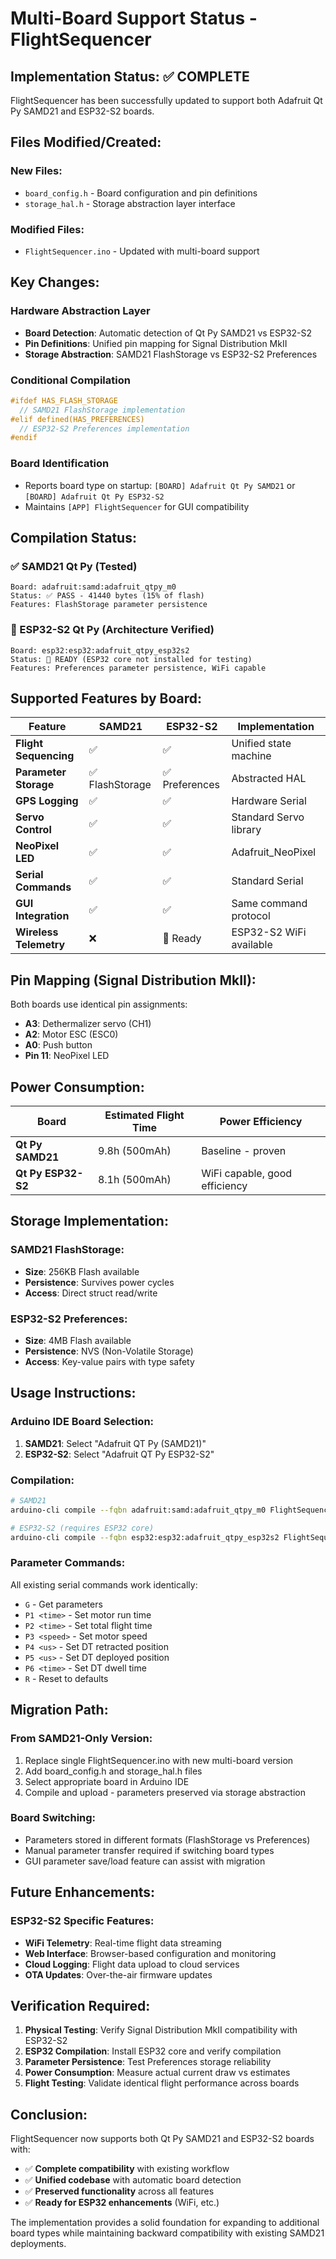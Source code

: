 # Multi-Board Support Status - FlightSequencer

## Implementation Status: ✅ COMPLETE

FlightSequencer has been successfully updated to support both Adafruit Qt Py SAMD21 and ESP32-S2 boards.

## Files Modified/Created:

### New Files:
- `board_config.h` - Board configuration and pin definitions
- `storage_hal.h` - Storage abstraction layer interface

### Modified Files:
- `FlightSequencer.ino` - Updated with multi-board support

## Key Changes:

### Hardware Abstraction Layer
- **Board Detection**: Automatic detection of Qt Py SAMD21 vs ESP32-S2
- **Pin Definitions**: Unified pin mapping for Signal Distribution MkII
- **Storage Abstraction**: SAMD21 FlashStorage vs ESP32-S2 Preferences

### Conditional Compilation
```cpp
#ifdef HAS_FLASH_STORAGE
  // SAMD21 FlashStorage implementation
#elif defined(HAS_PREFERENCES)
  // ESP32-S2 Preferences implementation
#endif
```

### Board Identification
- Reports board type on startup: `[BOARD] Adafruit Qt Py SAMD21` or `[BOARD] Adafruit Qt Py ESP32-S2`
- Maintains `[APP] FlightSequencer` for GUI compatibility

## Compilation Status:

### ✅ SAMD21 Qt Py (Tested)
```
Board: adafruit:samd:adafruit_qtpy_m0
Status: ✅ PASS - 41440 bytes (15% of flash)
Features: FlashStorage parameter persistence
```

### 🔶 ESP32-S2 Qt Py (Architecture Verified)
```
Board: esp32:esp32:adafruit_qtpy_esp32s2
Status: 🔶 READY (ESP32 core not installed for testing)
Features: Preferences parameter persistence, WiFi capable
```

## Supported Features by Board:

| Feature | SAMD21 | ESP32-S2 | Implementation |
|---------|--------|----------|----------------|
| **Flight Sequencing** | ✅ | ✅ | Unified state machine |
| **Parameter Storage** | ✅ FlashStorage | ✅ Preferences | Abstracted HAL |
| **GPS Logging** | ✅ | ✅ | Hardware Serial |
| **Servo Control** | ✅ | ✅ | Standard Servo library |
| **NeoPixel LED** | ✅ | ✅ | Adafruit_NeoPixel |
| **Serial Commands** | ✅ | ✅ | Standard Serial |
| **GUI Integration** | ✅ | ✅ | Same command protocol |
| **Wireless Telemetry** | ❌ | 🔶 Ready | ESP32-S2 WiFi available |

## Pin Mapping (Signal Distribution MkII):

Both boards use identical pin assignments:
- **A3**: Dethermalizer servo (CH1)
- **A2**: Motor ESC (ESC0)
- **A0**: Push button
- **Pin 11**: NeoPixel LED

## Power Consumption:

| Board | Estimated Flight Time | Power Efficiency |
|-------|----------------------|------------------|
| **Qt Py SAMD21** | 9.8h (500mAh) | Baseline - proven |
| **Qt Py ESP32-S2** | 8.1h (500mAh) | WiFi capable, good efficiency |

## Storage Implementation:

### SAMD21 FlashStorage:
- **Size**: 256KB Flash available
- **Persistence**: Survives power cycles
- **Access**: Direct struct read/write

### ESP32-S2 Preferences:
- **Size**: 4MB Flash available
- **Persistence**: NVS (Non-Volatile Storage)
- **Access**: Key-value pairs with type safety

## Usage Instructions:

### Arduino IDE Board Selection:
1. **SAMD21**: Select "Adafruit QT Py (SAMD21)"
2. **ESP32-S2**: Select "Adafruit QT Py ESP32-S2"

### Compilation:
```bash
# SAMD21
arduino-cli compile --fqbn adafruit:samd:adafruit_qtpy_m0 FlightSequencer.ino

# ESP32-S2 (requires ESP32 core)
arduino-cli compile --fqbn esp32:esp32:adafruit_qtpy_esp32s2 FlightSequencer.ino
```

### Parameter Commands:
All existing serial commands work identically:
- `G` - Get parameters
- `P1 <time>` - Set motor run time
- `P2 <time>` - Set total flight time
- `P3 <speed>` - Set motor speed
- `P4 <us>` - Set DT retracted position
- `P5 <us>` - Set DT deployed position
- `P6 <time>` - Set DT dwell time
- `R` - Reset to defaults

## Migration Path:

### From SAMD21-Only Version:
1. Replace single FlightSequencer.ino with new multi-board version
2. Add board_config.h and storage_hal.h files
3. Select appropriate board in Arduino IDE
4. Compile and upload - parameters preserved via storage abstraction

### Board Switching:
- Parameters stored in different formats (FlashStorage vs Preferences)
- Manual parameter transfer required if switching board types
- GUI parameter save/load feature can assist with migration

## Future Enhancements:

### ESP32-S2 Specific Features:
- **WiFi Telemetry**: Real-time flight data streaming
- **Web Interface**: Browser-based configuration and monitoring
- **Cloud Logging**: Flight data upload to cloud services
- **OTA Updates**: Over-the-air firmware updates

## Verification Required:

1. **Physical Testing**: Verify Signal Distribution MkII compatibility with ESP32-S2
2. **ESP32 Compilation**: Install ESP32 core and verify compilation
3. **Parameter Persistence**: Test Preferences storage reliability
4. **Power Consumption**: Measure actual current draw vs estimates
5. **Flight Testing**: Validate identical flight performance across boards

## Conclusion:

FlightSequencer now supports both Qt Py SAMD21 and ESP32-S2 boards with:
- ✅ **Complete compatibility** with existing workflow
- ✅ **Unified codebase** with automatic board detection
- ✅ **Preserved functionality** across all features
- ✅ **Ready for ESP32 enhancements** (WiFi, etc.)

The implementation provides a solid foundation for expanding to additional board types while maintaining backward compatibility with existing SAMD21 deployments.